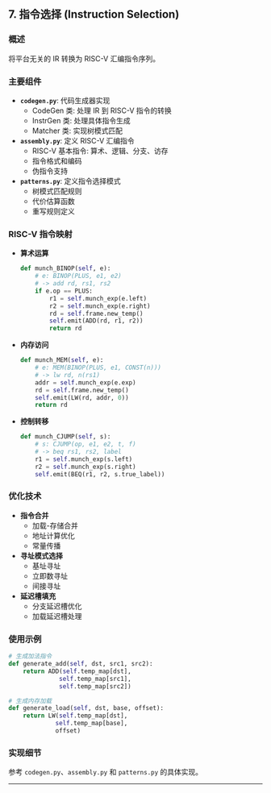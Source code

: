 ## 7. 指令选择 (Instruction Selection)

### 概述
将平台无关的 IR 转换为 RISC-V 汇编指令序列。

### 主要组件
- **`codegen.py`**: 代码生成器实现
    - CodeGen 类: 处理 IR 到 RISC-V 指令的转换
    - InstrGen 类: 处理具体指令生成
    - Matcher 类: 实现树模式匹配
- **`assembly.py`**: 定义 RISC-V 汇编指令
    - RISC-V 基本指令: 算术、逻辑、分支、访存
    - 指令格式和编码
    - 伪指令支持
- **`patterns.py`**: 定义指令选择模式
    - 树模式匹配规则
    - 代价估算函数
    - 重写规则定义

### RISC-V 指令映射
- **算术运算**
    ```python
    def munch_BINOP(self, e):
        # e: BINOP(PLUS, e1, e2)
        # -> add rd, rs1, rs2
        if e.op == PLUS:
            r1 = self.munch_exp(e.left)
            r2 = self.munch_exp(e.right)
            rd = self.frame.new_temp()
            self.emit(ADD(rd, r1, r2))
            return rd
    ```
- **内存访问**
    ```python
    def munch_MEM(self, e):
        # e: MEM(BINOP(PLUS, e1, CONST(n)))
        # -> lw rd, n(rs1)
        addr = self.munch_exp(e.exp)
        rd = self.frame.new_temp()
        self.emit(LW(rd, addr, 0))
        return rd
    ```
- **控制转移**
    ```python
    def munch_CJUMP(self, s):
        # s: CJUMP(op, e1, e2, t, f)
        # -> beq rs1, rs2, label
        r1 = self.munch_exp(s.left)
        r2 = self.munch_exp(s.right)
        self.emit(BEQ(r1, r2, s.true_label))
    ```

### 优化技术
- **指令合并**
    - 加载-存储合并
    - 地址计算优化
    - 常量传播
- **寻址模式选择**
    - 基址寻址
    - 立即数寻址
    - 间接寻址
- **延迟槽填充**
    - 分支延迟槽优化
    - 加载延迟槽处理

### 使用示例
```python
# 生成加法指令
def generate_add(self, dst, src1, src2):
    return ADD(self.temp_map[dst],
              self.temp_map[src1],
              self.temp_map[src2])

# 生成内存加载
def generate_load(self, dst, base, offset):
    return LW(self.temp_map[dst],
             self.temp_map[base],
             offset)
```

### 实现细节
参考 `codegen.py`、`assembly.py` 和 `patterns.py` 的具体实现。

---